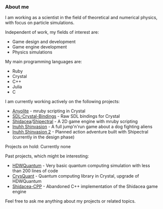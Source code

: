 ### About me

I am working as a scientist in the field of theoretical and numerical physics, with focus on particle simulations.

Independent of work, my fields of interest are:
* Game design and development
* Game engine development
* Physics simulations

My main programming languages are:
* Ruby
* Crystal
* C++
* Julia
* C

I am currently working actively on the following projects:
* [Anyolite](https://github.com/Anyolite/anyolite) - mruby scripting in Crystal
* [SDL-Crystal-Bindings](https://github.com/Hadeweka/SDL-Crystal-Bindings) - Raw SDL bindings for Crystal
* [Shidacea](https://github.com/Shidacea)/[Shipectral](https://github.com/Shidacea/Shipectral) - A 2D game engine with mruby scripting
* [Inuhh Shinvasion](https://github.com/Hadeweka/Inuhh-Shinvasion) - A full jump'n'run game about a dog fighting aliens
* [Inuhh Shinvasion 2](https://github.com/Hadeweka/Inuhh-Shinvasion-2) - Planned action adventure built with Shipectral (currently in the design phase)

Projects on hold:
Currently none

Past projects, which might be interesting:
* [HDWQuantum](https://github.com/Hadeweka/HDWQuantum) - Very basic quantum computing simulation with less than 200 lines of code
* [CrysQuant](https://github.com/Hadeweka/CrysQuant) - Quantum computing library in Crystal, upgrade of HDWQuantum
* [Shidacea-CPP](https://github.com/Shidacea/Shidacea-CPP) - Abandoned C++ implementation of the Shidacea game engine

Feel free to ask me anything about my projects or related topics.
